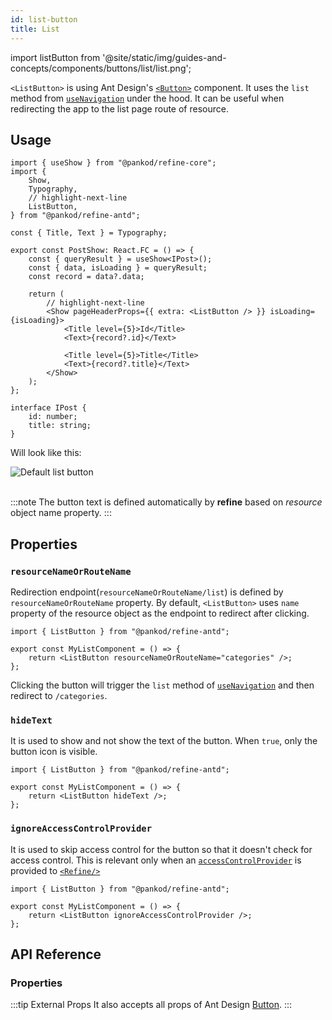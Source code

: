 ```yaml
---
id: list-button
title: List
---
```


import listButton from '@site/static/img/guides-and-concepts/components/buttons/list/list.png';

`<ListButton>` is using Ant Design's [`<Button>`](https://ant.design/components/button/) component. It uses the `list` method from [`useNavigation`](/api-reference/core/hooks/navigation/useNavigation.md) under the hood. It can be useful when redirecting the app to the list page route of resource.

## Usage

```tsx
import { useShow } from "@pankod/refine-core";
import {
    Show,
    Typography,
    // highlight-next-line
    ListButton,
} from "@pankod/refine-antd";

const { Title, Text } = Typography;

export const PostShow: React.FC = () => {
    const { queryResult } = useShow<IPost>();
    const { data, isLoading } = queryResult;
    const record = data?.data;

    return (
        // highlight-next-line
        <Show pageHeaderProps={{ extra: <ListButton /> }} isLoading={isLoading}>
            <Title level={5}>Id</Title>
            <Text>{record?.id}</Text>

            <Title level={5}>Title</Title>
            <Text>{record?.title}</Text>
        </Show>
    );
};

interface IPost {
    id: number;
    title: string;
}
```

Will look like this:

<div class="img-container">
    <div class="window">
        <div class="control red"></div>
        <div class="control orange"></div>
        <div class="control green"></div>
    </div>
    <img src={listButton} alt="Default list button" />
</div>
<br/>

:::note
The button text is defined automatically by **refine** based on _resource_ object name property.
:::

## Properties

### `resourceNameOrRouteName`

Redirection endpoint(`resourceNameOrRouteName/list`) is defined by `resourceNameOrRouteName` property. By default, `<ListButton>` uses `name` property of the resource object as the endpoint to redirect after clicking.

```tsx
import { ListButton } from "@pankod/refine-antd";

export const MyListComponent = () => {
    return <ListButton resourceNameOrRouteName="categories" />;
};
```

Clicking the button will trigger the `list` method of [`useNavigation`](/api-reference/core/hooks/navigation/useNavigation.md) and then redirect to `/categories`.

### `hideText`

It is used to show and not show the text of the button. When `true`, only the button icon is visible.

```tsx
import { ListButton } from "@pankod/refine-antd";

export const MyListComponent = () => {
    return <ListButton hideText />;
};
```

### `ignoreAccessControlProvider`

It is used to skip access control for the button so that it doesn't check for access control. This is relevant only when an [`accessControlProvider`](/api-reference/core/providers/accessControl-provider.md) is provided to [`<Refine/>`](/api-reference/core/components/refine-config.md)

```tsx
import { ListButton } from "@pankod/refine-antd";

export const MyListComponent = () => {
    return <ListButton ignoreAccessControlProvider />;
};
```

## API Reference

### Properties

<PropsTable module="@pankod/refine-antd/ListButton" />

:::tip External Props
It also accepts all props of Ant Design [Button](https://ant.design/components/button/#API).
:::